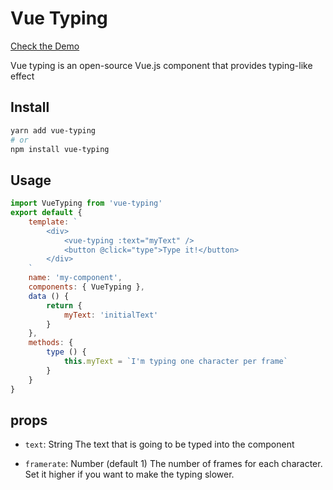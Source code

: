 # Vue Typing
[Check the Demo](https://nifty-albattani-956460.netlify.com/)

Vue typing is an open-source Vue.js component that provides typing-like effect

## Install
```bash
yarn add vue-typing
# or
npm install vue-typing
```

## Usage
```js
import VueTyping from 'vue-typing'
export default {
    template: `
        <div>
            <vue-typing :text="myText" />
            <button @click="type">Type it!</button>
        </div>
    `
    name: 'my-component',
    components: { VueTyping },
    data () {
        return {
            myText: 'initialText'
        }
    },
    methods: {
        type () {
            this.myText = `I'm typing one character per frame`
        }
    }
}
```

## props
- `text`: String
The text that is going to be typed into the component

- `framerate`: Number (default 1)
The number of frames for each character. Set it higher if you want to make the typing slower.
